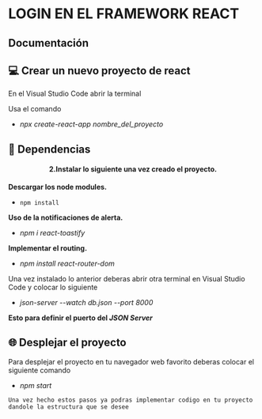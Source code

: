 # LOGIN EN EL FRAMEWORK REACT

## Documentación 

## 💻 Crear un nuevo proyecto de react
En el Visual Studio Code abrir la terminal 

Usa el comando 
- *npx create-react-app nombre_del_proyecto*

## 🧩 Dependencias
<h4 align="center"> 2.Instalar lo siguiente una vez creado el proyecto.</h4>

**Descargar los node modules.**

- ```npm install```
  
**Uso de la notificaciones de alerta.**
- *npm i react-toastify*
  
**Implementar el routing.**
- *npm install react-router-dom*


Una vez instalado lo anterior deberas abrir otra terminal en Visual Studio Code y colocar lo siguiente

- *json-server --watch db.json --port 8000*

**Esto para definir el puerto del *JSON Server***


## 🌐 Desplejar el proyecto
Para desplejar el proyecto en tu navegador web favorito deberas colocar el siguiente comando
- *npm start*



`Una vez hecho estos pasos ya podras implementar codigo en tu proyecto dandole la estructura que se desee`



